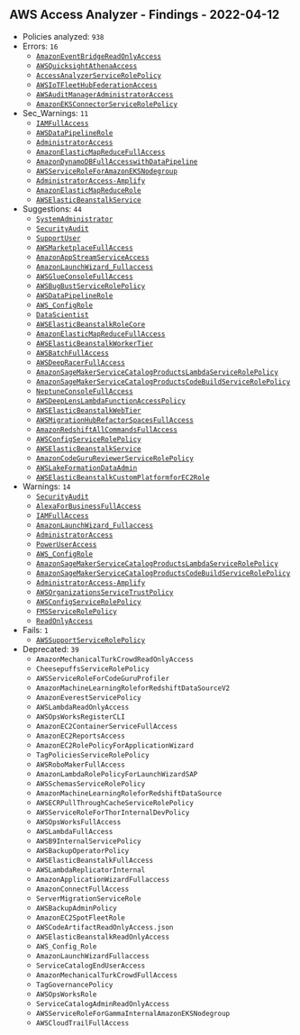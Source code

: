 ## AWS Access Analyzer - Findings - 2022-04-12

- Policies analyzed: `938`
- Errors: `16`
  - [`AmazonEventBridgeReadOnlyAccess`](./AmazonEventBridgeReadOnlyAccess.json)
  - [`AWSQuicksightAthenaAccess`](./AWSQuicksightAthenaAccess.json)
  - [`AccessAnalyzerServiceRolePolicy`](./AccessAnalyzerServiceRolePolicy.json)
  - [`AWSIoTFleetHubFederationAccess`](./AWSIoTFleetHubFederationAccess.json)
  - [`AWSAuditManagerAdministratorAccess`](./AWSAuditManagerAdministratorAccess.json)
  - [`AmazonEKSConnectorServiceRolePolicy`](./AmazonEKSConnectorServiceRolePolicy.json)
- Sec_Warnings: `11`
  - [`IAMFullAccess`](./IAMFullAccess.json)
  - [`AWSDataPipelineRole`](./AWSDataPipelineRole.json)
  - [`AdministratorAccess`](./AdministratorAccess.json)
  - [`AmazonElasticMapReduceFullAccess`](./AmazonElasticMapReduceFullAccess.json)
  - [`AmazonDynamoDBFullAccesswithDataPipeline`](./AmazonDynamoDBFullAccesswithDataPipeline.json)
  - [`AWSServiceRoleForAmazonEKSNodegroup`](./AWSServiceRoleForAmazonEKSNodegroup.json)
  - [`AdministratorAccess-Amplify`](./AdministratorAccess-Amplify.json)
  - [`AmazonElasticMapReduceRole`](./AmazonElasticMapReduceRole.json)
  - [`AWSElasticBeanstalkService`](./AWSElasticBeanstalkService.json)
- Suggestions: `44`
  - [`SystemAdministrator`](./SystemAdministrator.json)
  - [`SecurityAudit`](./SecurityAudit.json)
  - [`SupportUser`](./SupportUser.json)
  - [`AWSMarketplaceFullAccess`](./AWSMarketplaceFullAccess.json)
  - [`AmazonAppStreamServiceAccess`](./AmazonAppStreamServiceAccess.json)
  - [`AmazonLaunchWizard_Fullaccess`](./AmazonLaunchWizard_Fullaccess.json)
  - [`AWSGlueConsoleFullAccess`](./AWSGlueConsoleFullAccess.json)
  - [`AWSBugBustServiceRolePolicy`](./AWSBugBustServiceRolePolicy.json)
  - [`AWSDataPipelineRole`](./AWSDataPipelineRole.json)
  - [`AWS_ConfigRole`](./AWS_ConfigRole.json)
  - [`DataScientist`](./DataScientist.json)
  - [`AWSElasticBeanstalkRoleCore`](./AWSElasticBeanstalkRoleCore.json)
  - [`AmazonElasticMapReduceFullAccess`](./AmazonElasticMapReduceFullAccess.json)
  - [`AWSElasticBeanstalkWorkerTier`](./AWSElasticBeanstalkWorkerTier.json)
  - [`AWSBatchFullAccess`](./AWSBatchFullAccess.json)
  - [`AWSDeepRacerFullAccess`](./AWSDeepRacerFullAccess.json)
  - [`AmazonSageMakerServiceCatalogProductsLambdaServiceRolePolicy`](./AmazonSageMakerServiceCatalogProductsLambdaServiceRolePolicy.json)
  - [`AmazonSageMakerServiceCatalogProductsCodeBuildServiceRolePolicy`](./AmazonSageMakerServiceCatalogProductsCodeBuildServiceRolePolicy.json)
  - [`NeptuneConsoleFullAccess`](./NeptuneConsoleFullAccess.json)
  - [`AWSDeepLensLambdaFunctionAccessPolicy`](./AWSDeepLensLambdaFunctionAccessPolicy.json)
  - [`AWSElasticBeanstalkWebTier`](./AWSElasticBeanstalkWebTier.json)
  - [`AWSMigrationHubRefactorSpacesFullAccess`](./AWSMigrationHubRefactorSpacesFullAccess.json)
  - [`AmazonRedshiftAllCommandsFullAccess`](./AmazonRedshiftAllCommandsFullAccess.json)
  - [`AWSConfigServiceRolePolicy`](./AWSConfigServiceRolePolicy.json)
  - [`AWSElasticBeanstalkService`](./AWSElasticBeanstalkService.json)
  - [`AmazonCodeGuruReviewerServiceRolePolicy`](./AmazonCodeGuruReviewerServiceRolePolicy.json)
  - [`AWSLakeFormationDataAdmin`](./AWSLakeFormationDataAdmin.json)
  - [`AWSElasticBeanstalkCustomPlatformforEC2Role`](./AWSElasticBeanstalkCustomPlatformforEC2Role.json)
- Warnings: `14`
  - [`SecurityAudit`](./SecurityAudit.json)
  - [`AlexaForBusinessFullAccess`](./AlexaForBusinessFullAccess.json)
  - [`IAMFullAccess`](./IAMFullAccess.json)
  - [`AmazonLaunchWizard_Fullaccess`](./AmazonLaunchWizard_Fullaccess.json)
  - [`AdministratorAccess`](./AdministratorAccess.json)
  - [`PowerUserAccess`](./PowerUserAccess.json)
  - [`AWS_ConfigRole`](./AWS_ConfigRole.json)
  - [`AmazonSageMakerServiceCatalogProductsLambdaServiceRolePolicy`](./AmazonSageMakerServiceCatalogProductsLambdaServiceRolePolicy.json)
  - [`AmazonSageMakerServiceCatalogProductsCodeBuildServiceRolePolicy`](./AmazonSageMakerServiceCatalogProductsCodeBuildServiceRolePolicy.json)
  - [`AdministratorAccess-Amplify`](./AdministratorAccess-Amplify.json)
  - [`AWSOrganizationsServiceTrustPolicy`](./AWSOrganizationsServiceTrustPolicy.json)
  - [`AWSConfigServiceRolePolicy`](./AWSConfigServiceRolePolicy.json)
  - [`FMSServiceRolePolicy`](./FMSServiceRolePolicy.json)
  - [`ReadOnlyAccess`](./ReadOnlyAccess.json)
- Fails: `1`
  - [`AWSSupportServiceRolePolicy`](./AWSSupportServiceRolePolicy.json)
- Deprecated: `39`
  - `AmazonMechanicalTurkCrowdReadOnlyAccess`
  - `CheesepuffsServiceRolePolicy`
  - `AWSServiceRoleForCodeGuruProfiler`
  - `AmazonMachineLearningRoleforRedshiftDataSourceV2`
  - `AmazonEverestServicePolicy`
  - `AWSLambdaReadOnlyAccess`
  - `AWSOpsWorksRegisterCLI`
  - `AmazonEC2ContainerServiceFullAccess`
  - `AmazonEC2ReportsAccess`
  - `AmazonEC2RolePolicyForApplicationWizard`
  - `TagPoliciesServiceRolePolicy`
  - `AWSRoboMakerFullAccess`
  - `AmazonLambdaRolePolicyForLaunchWizardSAP`
  - `AWSSchemasServiceRolePolicy`
  - `AmazonMachineLearningRoleforRedshiftDataSource`
  - `AWSECRPullThroughCacheServiceRolePolicy`
  - `AWSServiceRoleForThorInternalDevPolicy`
  - `AWSOpsWorksFullAccess`
  - `AWSLambdaFullAccess`
  - `AWSB9InternalServicePolicy`
  - `AWSBackupOperatorPolicy`
  - `AWSElasticBeanstalkFullAccess`
  - `AWSLambdaReplicatorInternal`
  - `AmazonApplicationWizardFullaccess`
  - `AmazonConnectFullAccess`
  - `ServerMigrationServiceRole`
  - `AWSBackupAdminPolicy`
  - `AmazonEC2SpotFleetRole`
  - `AWSCodeArtifactReadOnlyAccess.json`
  - `AWSElasticBeanstalkReadOnlyAccess`
  - `AWS_Config_Role`
  - `AmazonLaunchWizardFullaccess`
  - `ServiceCatalogEndUserAccess`
  - `AmazonMechanicalTurkCrowdFullAccess`
  - `TagGovernancePolicy`
  - `AWSOpsWorksRole`
  - `ServiceCatalogAdminReadOnlyAccess`
  - `AWSServiceRoleForGammaInternalAmazonEKSNodegroup`
  - `AWSCloudTrailFullAccess`

